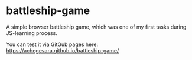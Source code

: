 # battleship-game
A simple browser battleship game, which was one of my first tasks during JS-learning process.

You can test it via GitGub pages here: https://achegevara.github.io/battleship-game/
